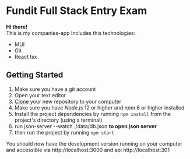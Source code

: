 # Fundit Full Stack Entry Exam

**Hi there!**  
This is my companies-app
Includes this technologies:

- MUI
- Git
- React tsx

## Getting Started

1. Make sure you have a git account
2. Open your text editor
3. [Clone](https://github.com/Lior3796/companies-app) your new repository to your computer
4. Make sure you have _Node.js_ 12 or higher and _npm_ 6 or higher installed
5. Install the project dependencies by running `npm install` from the project's directory (using a terminal)
6. run json-server --watch ./data/db.json **to open json server**
7. then run the project by running `npm start`

You should now have the development version running on your computer and accessible via http://localhost:3000
and api http://localhost:301
